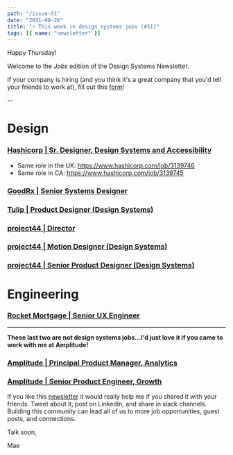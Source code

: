 ```yaml
---
path: "/issue-51"
date: "2021-08-26"
title: "⚡ This week in design systems jobs (#51)"
tags: [{ name: "newsletter" }]
---
```


Happy Thursday!

Welcome to the _Jobs_ edition of the Design Systems Newsletter.

If your company is hiring (and you think it's a great company that you'd tell your friends to work at), fill out this [form](https://forms.gle/tCRpGy7PMfQGqu5B9)!

--

# Design

### [Hashicorp | Sr. Designer, Design Systems and Accessibility](https://www.hashicorp.com/job/3139270)

- Same role in the UK: https://www.hashicorp.com/job/3139746
- Same role in CA: https://www.hashicorp.com/job/3139745

### [GoodRx | Senior Systems Designer](https://jobs.lever.co/goodrx/cf6bcedb-a9f8-46e0-96f9-388152d96c8d)

### [Tulip | Product Designer (Design Systems)](https://tulip.co/careers/job-posting/?gh_jid=4578390003&gh_src=27b5fd843us)

### [project44 | Director](https://boards.greenhouse.io/project44/jobs/3381973)

### [project44 | Motion Designer (Design Systems)](https://boards.greenhouse.io/project44/jobs/3392930)

### [project44 | Senior Product Designer (Design Systems)](https://boards.greenhouse.io/project44/jobs/3381973)

# Engineering

### [Rocket Mortgage | Senior UX Engineer](https://www.myrocketcareer.com/ShowJob/JobId/483089/SeniorUXEngineer)

---

**These last two are not design systems jobs...I'd just love it if you came to work with me at Amplitude!**

### [Amplitude | Principal Product Manager, Analytics](https://lnkd.in/dEf8-w3b)

### [Amplitude | Senior Product Engineer, Growth](https://lnkd.in/dnnaPS-J)

If you like this [newsletter](https://maecapozzi.com/newsletter/) it would really help me if you shared it with your friends. Tweet about it, post on LinkedIn, and share in slack channels. Building this community can lead all of us to more job opportunities, guest posts, and connections.

Talk soon,

Mae
​
